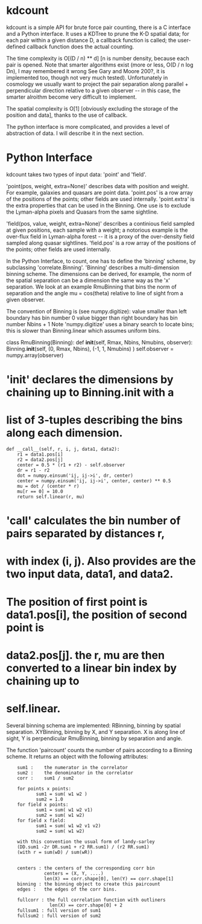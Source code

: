 kdcount
=======

kdcount is a simple API for brute force pair counting, there is a C interface
and a Python interface. It uses a KDTree to prune
the K-D spatial data; for each pair within a given distance D, a callback
function is called; the user-defined callback function does the actual counting. 

The time complexity is O[(D / n) ** d] [n is number density, because each pair is opened. Note that
smarter algorithms exist (more or less, O(D / n log Dn), I may remembered it
wrong See Gary and Moore 200?, it is implemented too, though not very much tested). 
Unfortunately in cosmology we usually want to project the pair separation along
parallel + perpendicular direction relative to a given observer -- in this case,
the smarter alroithm become very difficult to implement. 

The spatial complexity is O[1] [obviously excluding the storage of the position
and data], thanks to the use of callback.

The python interface is more complicated, and provides a level of abstraction of data.
I will describe it in the next section.

Python Interface
================

kdcount takes two types of input data: 'point' and 'field'. 

'point(pos, weight, extra=None)' describes data with position and weight. For example, galaxies and
quasars are point data. 
'point.pos' is a row array of the positions of the points; other fields are
used internally.
'point.extra' is the extra properties that can be used in the Binning. One use
is to exclude the Lyman-alpha pixels and Quasars from the same sightline. 

'field(pos, value, weight, extra=None)' describes a continious field sampled at given positions, each sample
with a weight; a notorious example is the over-flux field in Lyman-alpha forest
-- it is a proxy of the over-density field sampled along quasar sightlines. 
'field.pos' is a row array of the positions of the points; other fields are used
internally.

In the Python Interface, to count, one has to define the 'binning' scheme, by
subclassing 'correlate.Binning'. 'Binning' describes a multi-dimension binning
scheme. The dimensions can be derived, for example, the norm of the spatial
separation can be a dimension the same way as the 'x' separation. We look at an
example RmuBinning that bins the norm of separation and the angle mu =
cos(theta) relative to line of sight from a given observer. 

The convention of Binning is (see numpy.digitize):
  value smaller than left boundary has bin number 0
  value bigger than right boundary has bin number Nbins + 1
Note 'numpy.digitize' uses a binary search to locate bins; 
this is slower than Binning.linear which assumes uniform bins.

class RmuBinning(Binning):
    def __init__(self, Rmax, Nbins, Nmubins, observer):
        Binning.__init__(self, 
                (0, Rmax, Nbins),
                (-1, 1, Nmubins)
            )
        self.observer = numpy.array(observer)

#  '__init__' declares the dimensions by chaining up to Binning.__init__ with a
#  list of 3-tuples describing the bins along each dimension.

    def __call__(self, r, i, j, data1, data2):
        r1 = data1.pos[i]
        r2 = data2.pos[j]
        center = 0.5 * (r1 + r2) - self.observer
        dr = r1 - r2
        dot = numpy.einsum('ij, ij->i', dr, center) 
        center = numpy.einsum('ij, ij->i', center, center) ** 0.5
        mu = dot / (center * r)
        mu[r == 0] = 10.0
        return self.linear(r, mu)

#  '__call__' calculates the bin number of pairs separated by distances r, 
#  with index (i, j). Also provides are the two input data, data1, and data2.
#  The position of first point is data1.pos[i], the position of second point is
#  data2.pos[j]. the r, mu are then converted to a linear bin index by chaining up to
#  self.linear.

Several binning schema are implemented:
   RBinning,           binning by spatial separation.
   XYBinning,          binning by X, and Y separation. X is along line of sight, Y is perpendicular
   RmuBinning,         binning by separation and angle.

The function 'paircount' counts the number of pairs according to a Binning
scheme. It returns an object with the following attributes:

        sum1 :    the numerator in the correlator
        sum2 :    the denominator in the correlator
        corr :    sum1 / sum2

        for points x points: 
               sum1 = sum( w1 w2 )
               sum2 = 1.0 
        for field x points:
               sum1 = sum( w1 w2 v1)
               sum2 = sum( w1 w2)
        for field x field:
               sum1 = sum( w1 w2 v1 v2)
               sum2 = sum( w1 w2)

        with this convention the usual form of landy-sarley
        (DD.sum1 -2r DR.sum1 + r2 RR.sum1) / (r2 RR.sum1) 
        (with r = sum(wD) / sum(wR))


        centers : the centers of the corresponding corr bin
                  centers = (X, Y, ....)
                  len(X) == corr.shape[0], len(Y) == corr.shape[1]
        binning : the binning object to create this paircount 
        edges :   the edges of the corr bins.

        fullcorr : the full correlation function with outliners 
                    len(X) == corr.shape[0] + 2 
        fullsum1 : full version of sum1
        fullsum2 : full version of sum2

